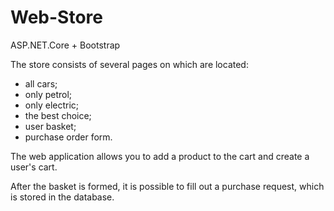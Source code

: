 # Web-Store

ASP.NET.Core + Bootstrap

The store consists of several pages on which are located:
* all cars;
* only petrol;
* only electric;
* the best choice;
* user basket;
* purchase order form.

The web application allows you to add a product to the cart and create a user's cart.

After the basket is formed, it is possible to fill out a purchase request, which is stored in the database.
